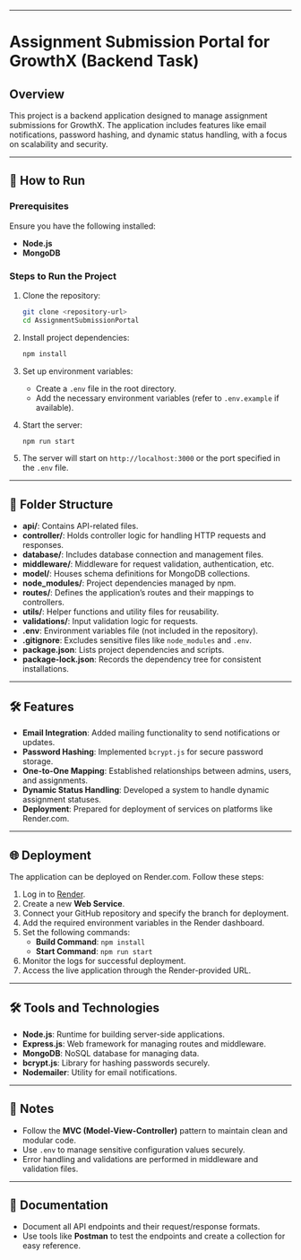 
---

# Assignment Submission Portal for GrowthX (Backend Task)

## Overview
This project is a backend application designed to manage assignment submissions for GrowthX. The application includes features like email notifications, password hashing, and dynamic status handling, with a focus on scalability and security.

---

## 🚀 How to Run

### Prerequisites
Ensure you have the following installed:
- **Node.js**
- **MongoDB**

### Steps to Run the Project
1. Clone the repository:
   ```bash
   git clone <repository-url>
   cd AssignmentSubmissionPortal
   ```

2. Install project dependencies:
   ```bash
   npm install
   ```

3. Set up environment variables:
   - Create a `.env` file in the root directory.
   - Add the necessary environment variables (refer to `.env.example` if available).

4. Start the server:
   ```bash
   npm run start
   ```

5. The server will start on `http://localhost:3000` or the port specified in the `.env` file.

---

## 📁 Folder Structure
- **api/**: Contains API-related files.
- **controller/**: Holds controller logic for handling HTTP requests and responses.
- **database/**: Includes database connection and management files.
- **middleware/**: Middleware for request validation, authentication, etc.
- **model/**: Houses schema definitions for MongoDB collections.
- **node_modules/**: Project dependencies managed by npm.
- **routes/**: Defines the application’s routes and their mappings to controllers.
- **utils/**: Helper functions and utility files for reusability.
- **validations/**: Input validation logic for requests.
- **.env**: Environment variables file (not included in the repository).
- **.gitignore**: Excludes sensitive files like `node_modules` and `.env`.
- **package.json**: Lists project dependencies and scripts.
- **package-lock.json**: Records the dependency tree for consistent installations.

---

## 🛠️ Features
- **Email Integration**: Added mailing functionality to send notifications or updates.
- **Password Hashing**: Implemented `bcrypt.js` for secure password storage.
- **One-to-One Mapping**: Established relationships between admins, users, and assignments.
- **Dynamic Status Handling**: Developed a system to handle dynamic assignment statuses.
- **Deployment**: Prepared for deployment of services on platforms like Render.com.

---

## 🌐 Deployment
The application can be deployed on Render.com. Follow these steps:

1. Log in to [Render](https://render.com/).
2. Create a new **Web Service**.
3. Connect your GitHub repository and specify the branch for deployment.
4. Add the required environment variables in the Render dashboard.
5. Set the following commands:
   - **Build Command**: `npm install`
   - **Start Command**: `npm run start`
6. Monitor the logs for successful deployment.
7. Access the live application through the Render-provided URL.

---

## 🛠️ Tools and Technologies
- **Node.js**: Runtime for building server-side applications.
- **Express.js**: Web framework for managing routes and middleware.
- **MongoDB**: NoSQL database for managing data.
- **bcrypt.js**: Library for hashing passwords securely.
- **Nodemailer**: Utility for email notifications.

---

## 📝 Notes
- Follow the **MVC (Model-View-Controller)** pattern to maintain clean and modular code.
- Use `.env` to manage sensitive configuration values securely.
- Error handling and validations are performed in middleware and validation files.

---

## 📄 Documentation
- Document all API endpoints and their request/response formats.
- Use tools like **Postman** to test the endpoints and create a collection for easy reference.

